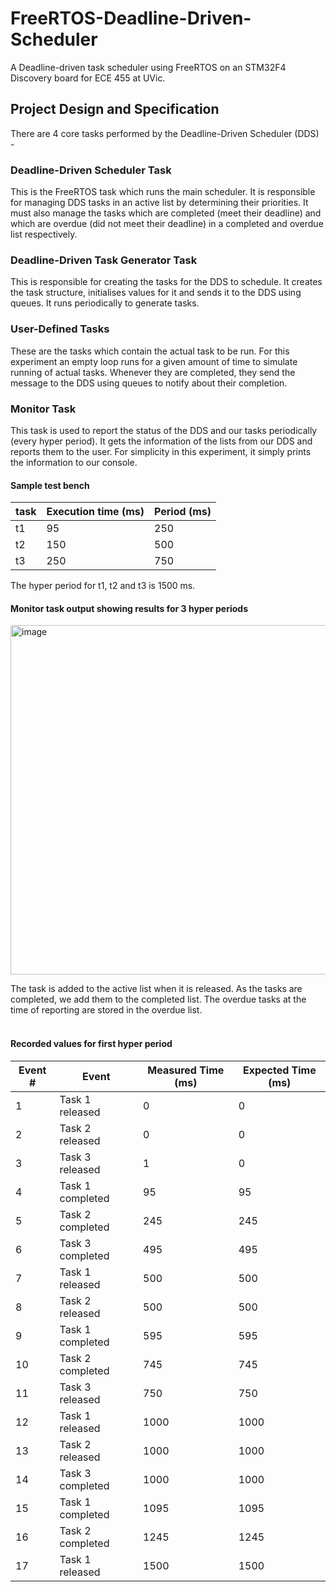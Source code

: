 # FreeRTOS-Deadline-Driven-Scheduler

A Deadline-driven task scheduler using FreeRTOS on an STM32F4 Discovery board for ECE 455 at UVic.
 
 
## Project Design and Specification 

There are 4 core tasks performed by the Deadline-Driven Scheduler (DDS) - 

### Deadline-Driven Scheduler Task
This is the FreeRTOS task which runs the main scheduler. It is responsible for managing DDS tasks in an active list by determining their priorities. It must also manage the tasks which are completed (meet their deadline) and which are overdue (did not meet their deadline) in a completed and
overdue list respectively.
### Deadline-Driven Task Generator Task
This is responsible for creating the tasks for the DDS to schedule. It creates the task structure, initialises values for it and sends it to the DDS using queues. It runs periodically to generate tasks.
### User-Defined Tasks
These are the tasks which contain the actual task to be run. For this experiment an empty loop runs for a given amount of time to simulate running of actual tasks. Whenever they are completed, they send the message to the DDS using queues to notify about their completion.
### Monitor Task
This task is used to report the status of the DDS and our tasks periodically (every hyper period). It gets the information of the lists from our DDS and reports them to the user. For simplicity in this experiment, it simply prints the information to our console. 
<br>

#### Sample test bench 

| task | Execution time (ms) | Period (ms) | 
|---|---|---|
| t1 | 95  | 250 |
| t2 |  150 | 500  |
| t3 |  250 |  750 |

The hyper period for t1, t2 and t3 is 1500 ms.
<br>

#### Monitor task output showing results for 3 hyper periods

<img width="559" alt="image" src="https://github.com/NishchintDhawan/FreeRTOS-Deadline-Driven-Scheduler/assets/33113405/c15d8615-ed08-433e-9584-de536a415d37">

The task is added to the active list when it is released. As the tasks are completed, we add them to the completed list. The overdue tasks at the time of reporting are stored in the overdue list.  
<br>

#### Recorded values for first hyper period 

| Event # | Event | Measured Time (ms) | Expected Time (ms) |
| --- | --- | --- | --- |
|1| Task 1 released | 0| 0|
|2|Task 2 released| 0| 0|
|3| Task 3 released| 1| 0|
|4 |Task 1 completed| 95 |95|
|5 |Task 2 completed| 245| 245|
|6 |Task 3 completed| 495| 495|
|7 |Task 1 released| 500 |500|
|8| Task 2 released| 500| 500|
|9 |Task 1 completed| 595| 595|
|10 |Task 2 completed| 745| 745|
|11 |Task 3 released| 750| 750|
|12 |Task 1 released| 1000| 1000|
|13 |Task 2 released| 1000| 1000|
|14 |Task 3 completed| 1000| 1000|
|15 |Task 1 completed| 1095| 1095|
|16 |Task 2 completed| 1245| 1245|
|17 |Task 1 released| 1500| 1500|
